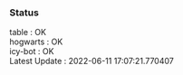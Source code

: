 ### Status


table : OK  
hogwarts : OK  
icy-bot : OK  
Latest Update : 2022-06-11 17:07:21.770407

